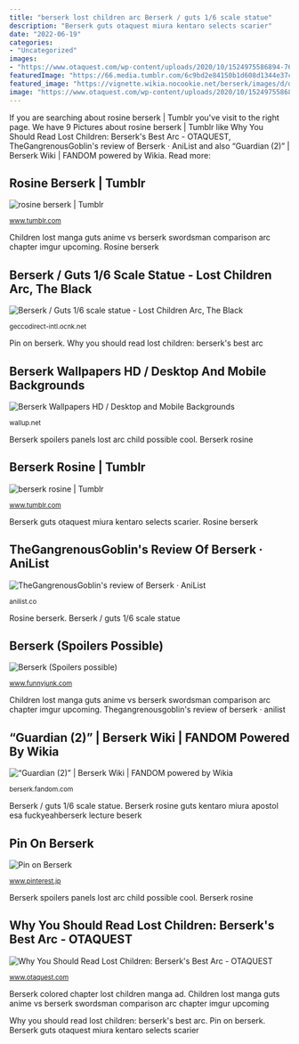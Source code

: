 ```yaml
---
title: "berserk lost children arc Berserk / guts 1/6 scale statue"
description: "Berserk guts otaquest miura kentaro selects scarier"
date: "2022-06-19"
categories:
- "Uncategorized"
images:
- "https://www.otaquest.com/wp-content/uploads/2020/10/1524975586894-768x673.png"
featuredImage: "https://66.media.tumblr.com/6c9bd2e84150b1d608d1344e37c407c2/tumblr_pl2j0shxLp1vto4gg_400.jpg"
featured_image: "https://vignette.wikia.nocookie.net/berserk/images/d/d2/Chapter_106.jpg/revision/latest?cb=20170423034709"
image: "https://www.otaquest.com/wp-content/uploads/2020/10/1524975586894-768x673.png"
---
```


If you are searching about rosine berserk | Tumblr you've visit to the right page. We have 9 Pictures about rosine berserk | Tumblr like Why You Should Read Lost Children: Berserk&#039;s Best Arc - OTAQUEST, TheGangrenousGoblin&#039;s review of Berserk · AniList and also “Guardian (2)” | Berserk Wiki | FANDOM powered by Wikia. Read more:

## Rosine Berserk | Tumblr

![rosine berserk | Tumblr](https://64.media.tumblr.com/c1680286df233b72e4bc76e9e9917c3c/tumblr_otysmh4EYf1tmvxxdo1_500.jpg "Berserk rosine")

<small>www.tumblr.com</small>

Children lost manga guts anime vs berserk swordsman comparison arc chapter imgur upcoming. Rosine berserk

## Berserk / Guts 1/6 Scale Statue - Lost Children Arc, The Black

![Berserk / Guts 1/6 scale statue - Lost Children Arc, The Black](https://geccodirect-intl.ocnk.net/data/geccodirect-intl/product/20151028_92711d.jpg "Rosine berserk")

<small>geccodirect-intl.ocnk.net</small>

Pin on berserk. Why you should read lost children: berserk&#039;s best arc

## Berserk Wallpapers HD / Desktop And Mobile Backgrounds

![Berserk Wallpapers HD / Desktop and Mobile Backgrounds](https://wallup.net/wp-content/uploads/2017/11/22/349447-Berserk.jpg "Pin on berserk")

<small>wallup.net</small>

Berserk spoilers panels lost arc child possible cool. Berserk rosine

## Berserk Rosine | Tumblr

![berserk rosine | Tumblr](https://66.media.tumblr.com/6c9bd2e84150b1d608d1344e37c407c2/tumblr_pl2j0shxLp1vto4gg_400.jpg "Why you should read lost children: berserk&#039;s best arc")

<small>www.tumblr.com</small>

Berserk guts otaquest miura kentaro selects scarier. Rosine berserk

## TheGangrenousGoblin&#039;s Review Of Berserk · AniList

![TheGangrenousGoblin&#039;s review of Berserk · AniList](https://i.imgur.com/HBDb8ev.png "Berserk (spoilers possible)")

<small>anilist.co</small>

Rosine berserk. Berserk / guts 1/6 scale statue

## Berserk (Spoilers Possible)

![Berserk (Spoilers possible)](http://2static.fjcdn.com/pictures/Berserk_04c2d7_6025764.jpg "Berserk manga guardian wikia chapter wiki fandom")

<small>www.funnyjunk.com</small>

Children lost manga guts anime vs berserk swordsman comparison arc chapter imgur upcoming. Thegangrenousgoblin&#039;s review of berserk · anilist

## “Guardian (2)” | Berserk Wiki | FANDOM Powered By Wikia

![“Guardian (2)” | Berserk Wiki | FANDOM powered by Wikia](https://vignette.wikia.nocookie.net/berserk/images/d/d2/Chapter_106.jpg/revision/latest?cb=20170423034709 "Children lost manga guts anime vs berserk swordsman comparison arc chapter imgur upcoming")

<small>berserk.fandom.com</small>

Berserk / guts 1/6 scale statue. Berserk rosine guts kentaro miura apostol esa fuckyeahberserk lecture beserk

## Pin On Berserk

![Pin on Berserk](https://i.pinimg.com/736x/f4/7a/b9/f47ab9edfc357dca474962974f019991.jpg "Children lost manga guts anime vs berserk swordsman comparison arc chapter imgur upcoming")

<small>www.pinterest.jp</small>

Berserk spoilers panels lost arc child possible cool. Berserk rosine

## Why You Should Read Lost Children: Berserk&#039;s Best Arc - OTAQUEST

![Why You Should Read Lost Children: Berserk&#039;s Best Arc - OTAQUEST](https://www.otaquest.com/wp-content/uploads/2020/10/1524975586894-768x673.png "Berserk rosine")

<small>www.otaquest.com</small>

Berserk colored chapter lost children manga ad. Children lost manga guts anime vs berserk swordsman comparison arc chapter imgur upcoming

Why you should read lost children: berserk&#039;s best arc. Pin on berserk. Berserk guts otaquest miura kentaro selects scarier
